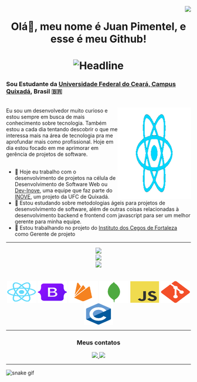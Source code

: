 <img align="right" src="https://visitor-badge.laobi.icu/badge?page_id=Juandbpimentel.Juandbpimentel&left_color=orange&right_color=black"  />
<h1 align="center">Olá👋, meu nome é Juan Pimentel, e esse é meu Github!<h1>

<div align=center>
  <img src="https://readme-typing-svg.herokuapp.com?color=%2332C9E1&size=32&center=true&vCenter=true&width=600&height=50&lines=Software+Engineering+Student;Fullstack+Developer;Project+Manager+At+Dev-Inove" alt="Headline"/>
</div>

### Sou Estudante da [Universidade Federal do Ceará, Campus Quixadá](https://www.quixada.ufc.br), Brasil 🇧🇷 </h3>

<br/>
<img src="icons/ReactGif_NoBG_3.gif" align="right" width="200em" height="250em" >
Eu sou um desenvolvedor muito curioso e estou sempre em busca de mais conhecimento sobre tecnologia. Também estou a cada dia tentando descobrir o que me interessa mais na área de tecnologia pra me aprofundar mais como profissional. Hoje em dia estou focado em me aprimorar em gerência de projetos de software.
<br/>
 <br/>

- 🔭 Hoje eu trabalho com o desenvolvimento de projetos na célula de Desenvolvimento de Software Web ou [Dev-Inove](https://github.com/dev-inove), uma equipe que faz parte do [INOVE](https://inove.quixada.ufc.br/), um projeto da UFC de Quixadá.
- 🌱 Estou estudando sobre metodologias ágeis para projetos de desenvolvimento de software, além de outras coisas relacionadas à desenvolvimento backend e frontend com javascript para ser um melhor gerente para minha equipe.
- 👯 Estou trabalhando no projeto do [Instituto dos Cegos de Fortaleza](https://github.com/dev-inove/Projeto-IDC) como Gerente de projeto

---
  
<div align="center">
  <img height="200em" src="https://github-readme-stats.vercel.app/api?username=Juandbpimentel&show_icons=true&theme=tokyonight&include_all_commits=true&countprivate=true"/>
  <br/>
  <img height="200rem" src="https://github-readme-streak-stats.herokuapp.com/?user=Juandbpimentel&layout=compact&langscount=8&theme=tokyonight" />
  <br/>
  <img height="250em" src="https://github-readme-stats.vercel.app/api/top-langs/?username=Juandbpimentel&layout=donut&theme=tokyonight&include_all_commits=true&count_private=true&langs_count=6"/>
  <br/>
</div>

<br/>

<div align="center" style="display: inline_block"><br>
  <img align="center" alt="React Icon" height="60" width="80" src="icons/react-original.svg">
  <img align="center" alt="Bootstrap Icon" height="60" width="80" src="icons/bootstrap-original.svg">
  <img align="center" alt="Firebase icon" height="60" width="80" src="icons/firebase-plain.svg">
  <img align="center" alt="MongoDB Icon" height="60" width="80" src="icons/mongodb-plain.svg">
  <img align="center" alt="Javascript Icon" height="60" width="80" src="icons/javascript-original.svg">
  <img align="center" alt="Git Icon" height="60" width="80" src="icons/git-original.svg">
  <img align="center" alt="C Icon" height="60" width="80" src="icons/c-original.svg">
</div>
  
---
<div align="center">
  <h3>Meus contatos</h3>
  <div align="center">
    <a href = "mailto:juandbpimentel@alu.ufc.br">
      <img src="https://img.shields.io/badge/-Gmail-%23333?style=for-the-badge&logo=gmail&logoColor=white" target="_blank">
    </a>
    <a href="https://www.linkedin.com/in/juan-pimentel-3b6a67221" target="_blank">
      <img src="https://img.shields.io/badge/-LinkedIn-%230077B5?style=for-the-badge&logo=linkedin&logoColor=white" target="_blank">
    </a>
  </div>
</div>

---
![snake gif](https://github.com/Juandbpimentel/Juandbpimentel/blob/output/github-contribution-grid-snake.gif)
